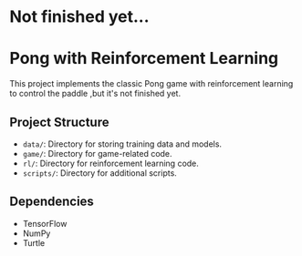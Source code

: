 # Not finished yet...

# Pong with Reinforcement Learning

This project implements the classic Pong game with reinforcement learning to control the paddle 
,but it's not finished yet.


## Project Structure

- `data/`: Directory for storing training data and models.
- `game/`: Directory for game-related code.
- `rl/`: Directory for reinforcement learning code.
- `scripts/`: Directory for additional scripts.

## Dependencies

- TensorFlow
- NumPy
- Turtle
